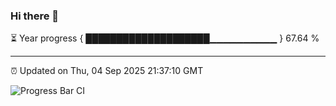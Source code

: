### Hi there 👋

⏳ Year progress { ████████████████████▁▁▁▁▁▁▁▁▁▁ } 67.64 %

---

⏰ Updated on Thu, 04 Sep 2025 21:37:10 GMT

![Progress Bar CI](https://github.com/IshwaranRudhara/GIT-ACTION/workflows/Progress%20Bar%20CI/badge.svg)

